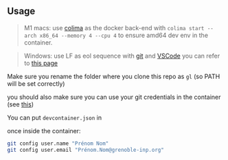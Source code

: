 ## Usage

> M1 macs: use [colima](https://github.com/abiosoft/colima) as the docker back-end with `colima start --arch x86_64 --memory 4 --cpu 4` to ensure amd64 dev env in the container.

> Windows: use LF as eol sequence with [git](https://stackoverflow.com/a/53475008) and [VSCode](https://medium.com/bootdotdev/how-to-get-consistent-line-breaks-in-vs-code-lf-vs-crlf-e1583bf0f0b6#:~:text=At%20the%20bottom%20right%20of,has%20the%20correct%20line%20breaks) you can refer to [this page](https://code.visualstudio.com/docs/remote/troubleshooting#_resolving-git-line-ending-issues-in-wsl-resulting-in-many-modified-files)

Make sure you rename the folder where you clone this repo as ```gl``` (so PATH will be set correctly)

you should also make sure you can use your git credentials in the container (see [this](https://code.visualstudio.com/docs/devcontainers/containers#_sharing-git-credentials-with-your-container))

You can put ```devcontainer.json``` in 

once inside the container:
```bash
git config user.name "Prénom Nom"
git config user.email "Prénom.Nom@grenoble-inp.org"
```